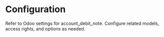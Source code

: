 # Configuration

Refer to Odoo settings for account_debit_note. Configure related models, access rights, and options as needed.

